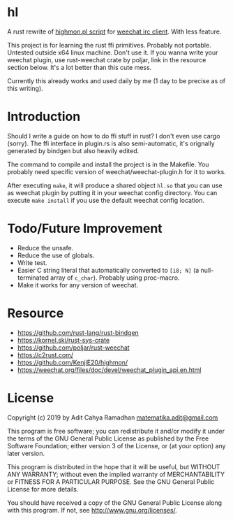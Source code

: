 # hl

A rust rewrite of [highmon.pl script](https://github.com/KenjiE20/highmon) for [weechat irc client](https://weechat.org/). With less feature.

This project is for learning the rust ffi primitives. Probably not portable. Untested outside x64 linux machine. Don't use it. If you wanna write your weechat plugin, use rust-weechat crate by poljar, link in the resource section below. It's a lot better than this cute mess.

Currently this already works and used daily by me (1 day to be precise as of this writing).

# Introduction

Should I write a guide on how to do ffi stuff in rust? I don't even
use cargo (sorry).  The ffi interface in plugin.rs is also
semi-automatic, it's orignally generated by bindgen but also heavily
edited.

The command to compile and install the project is in the Makefile. You
probably need specific version of weechat/weechat-plugin.h for it to works.

After executing `make`, it will produce a shared object `hl.so` that you can use
as weechat plugin by putting it in your weechat config directory. You can execute
`make install` if you use the default weechat config location.

# Todo/Future Improvement

* Reduce the unsafe.
* Reduce the use of globals.
* Write test.
* Easier C string literal that automatically converted to `[i8; N]` (a null-terminated array of `c_char`). Probably using proc-macro.
* Make it works for any version of weechat.

# Resource

* https://github.com/rust-lang/rust-bindgen
* https://kornel.ski/rust-sys-crate
* https://github.com/poljar/rust-weechat
* https://c2rust.com/
* https://github.com/KenjiE20/highmon/
* https://weechat.org/files/doc/devel/weechat_plugin_api.en.html

# License

Copyright (c) 2019 by Adit Cahya Ramadhan <matematika.adit@gmail.com>

This program is free software; you can redistribute it and/or modify
it under the terms of the GNU General Public License as published by
the Free Software Foundation; either version 3 of the License, or
(at your option) any later version.

This program is distributed in the hope that it will be useful,
but WITHOUT ANY WARRANTY; without even the implied warranty of
MERCHANTABILITY or FITNESS FOR A PARTICULAR PURPOSE.  See the
GNU General Public License for more details.

You should have received a copy of the GNU General Public License
along with this program.  If not, see <http://www.gnu.org/licenses/>.
